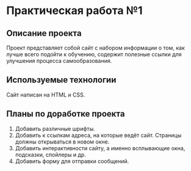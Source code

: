 # **Практическая работа №1**

## Описание проекта
Проект представляет собой сайт с набором информации о том, как лучше всего подойти к обучению, содержит полезные ссылки для улучшения процесса самообразования.

## Используемые технологии
Сайт написан на HTML и CSS.

## Планы по доработке проекта 

1. Добавить различные шрифты.
2. Добавить к ссылкам адреса, на которые ведёт сайт. Страницы должны открываться в новом окне.
3. Добавить интерактивности сайту, а именно всплывающие окна, подсказки, спойлеры и др.
4. Добавить форму для отправки сообщений.